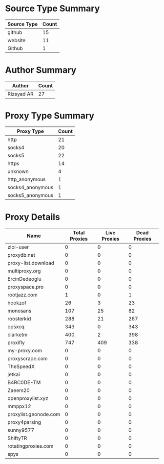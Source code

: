 # Source Type Summary

| Source Type | Count |
|-------------|-------|
| github | 15 |
| website | 11 |
| Github | 1 |


# Author Summary

| Author | Count |
|--------|-------|
| Rizsyad AR | 27 |


# Proxy Type Summary

| Proxy Type | Count |
|------------|-------|
| http | 21 |
| socks4 | 20 |
| socks5 | 22 |
| https | 14 |
| unknown | 4 |
| http_anonymous | 1 |
| socks4_anonymous | 1 |
| socks5_anonymous | 1 |


# Proxy Details

| Name | Total Proxies | Live Proxies | Dead Proxies |
|------|---------------|--------------|---------------|
| zloi-user | 0 | 0 | 0 |
| proxydb.net | 0 | 0 | 0 |
| proxy-list.download | 0 | 0 | 0 |
| multiproxy.org | 0 | 0 | 0 |
| ErcinDedeoglu | 0 | 0 | 0 |
| proxyspace.pro | 0 | 0 | 0 |
| rootjazz.com | 1 | 0 | 1 |
| hookzof | 26 | 3 | 23 |
| monosans | 107 | 25 | 82 |
| roosterkid | 288 | 21 | 267 |
| opsxcq | 343 | 0 | 343 |
| clarketm | 400 | 2 | 398 |
| proxifly | 747 | 409 | 338 |
| my-proxy.com | 0 | 0 | 0 |
| proxyscrape.com | 0 | 0 | 0 |
| TheSpeedX | 0 | 0 | 0 |
| jetkai | 0 | 0 | 0 |
| B4RC0DE-TM | 0 | 0 | 0 |
| Zaeem20 | 0 | 0 | 0 |
| openproxylist.xyz | 0 | 0 | 0 |
| mmppx12 | 0 | 0 | 0 |
| proxylist.geonode.com | 0 | 0 | 0 |
| proxy4parsing | 0 | 0 | 0 |
| sunny9577 | 0 | 0 | 0 |
| ShiftyTR | 0 | 0 | 0 |
| rotatingproxies.com | 0 | 0 | 0 |
| spys | 0 | 0 | 0 |
